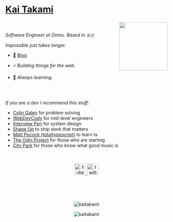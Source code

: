 # [Kai Takami](https://www.kaitakami.dev)

###

<img align="right" height="150" src="https://user-images.githubusercontent.com/5713670/87202985-820dcb80-c2b6-11ea-9f56-7ec461c497c3.gif"  />

###
<br />
<p align="left"><i>Software Engineer at Domu. Based in 🇲🇽 </i></p>
<p align="left"><i>Impossible just takes longer.</i></p>

- 📝 [Blog](https://www.sns.kaitakami.dev/blog)

- ⚡ <i>Building things for the web.</i>

- 🧠 <i>Always learning.</i>
<br />
<br />
<p><i>If you are a dev I recommend this stuff:</i></p>

- <a href="https://www.youtube.com/@ColinGalen">Colin Galen</a> for problem solving
- <a href="https://www.youtube.com/@WebDevCody">WebDevCody</a> for mid-level engineers
- <a href="https://www.youtube.com/@interviewpen">Interview Pen</a> for system design
- <a href="https://basecamp.com/shapeup">Shape Up</a> to ship work that matters
- <a href="https://www.youtube.com/@mattpocockuk">Matt Pocock (totaltypescript)</a> to learn ts
- <a href="https://www.theodinproject.com/">The Odin Project</a> for those who are starting
- <a href="https://www.youtube.com/channel/UCSj0myiPfGSYQzuc0MkmMtg">City Park</a> for those who know what good music is

<br />
<br />

<div align="center">
  <a href="https://www.linkedin.com/in/kaitakami/" target="_blank">
    <img src="https://img.shields.io/static/v1?message=LinkedIn&logo=linkedin&label=&color=0077B5&logoColor=white&labelColor=&style=for-the-badge" height="35" alt="linkedin logo"  />
  </a>
  <a href="https://twitter.com/kaitakami_/" target="_blank">
    <img src="https://img.shields.io/static/v1?message=Twitter&logo=twitter&label=&color=1DA1F2&logoColor=white&labelColor=&style=for-the-badge" height="35" alt="twitter logo"  />
  </a>
</div>
<br>


###

<br clear="both">

###
<p  align="center"><img src="https://github-readme-streak-stats.herokuapp.com/?user=kaitakami&" alt="kaitakami" /></p>
<p align="center"> <img src="https://komarev.com/ghpvc/?username=kaitakami&label=Profile%20views&color=0e75b6&style=flat" alt="kaitakami" /> </p>
